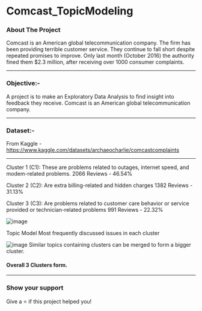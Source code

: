 # Comcast_TopicModeling

### About The Project
Comcast is an American global telecommunication company. The firm has been providing terrible customer service. They continue to fall short despite repeated promises to improve. Only last month 
(October 2016) the authority fined them $2.3 million, after receiving over 1000 consumer complaints.

-----

### Objective:-
A project is to make an Exploratory Data Analysis to find insight into feedback they receive. Comcast is an American global telecommunication company.

-----
### Dataset:-
From Kaggle - https://www.kaggle.com/datasets/archaeocharlie/comcastcomplaints

-----

Cluster 1 (C1): These are problems related to outages, internet speed, and modem-related problems. 
2066 Reviews - 46.54%

Cluster 2 (C2): Are extra billing-related and hidden charges
1382 Reviews - 31.13%

Cluster 3 (C3): Are problems related to customer care behavior or service provided or technician-related problems
991 Reviews - 22.32%

![image](https://github.com/subhashishp/Comcast_TopicModeling/assets/69890203/0709ac03-e40d-4b72-a96f-cabf0b9b967d)

Topic Model
Most frequently discussed issues in each cluster

![image](https://github.com/subhashishp/Comcast_TopicModeling/assets/69890203/eb13d08f-9e65-49ec-8d6c-d9638e30648c)
Similar topics containing clusters can be merged to form a bigger cluster.
#### Overall 3 Clusters form.

-----

### Show your support
Give a ⭐️ if this project helped you!
